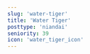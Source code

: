 ```yaml
---
slug: 'water-tiger'
title: 'Water Tiger'
posttype: 'niandai'
seniority: 39
icon: 'water_tiger_icon'
---
```

